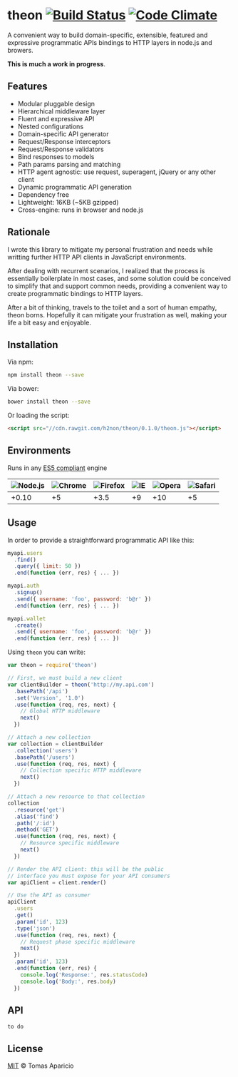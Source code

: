 # theon [![Build Status](https://api.travis-ci.org/h2non/theon.svg?branch=master&style=flat)][travis] [![Code Climate](https://codeclimate.com/github/h2non/theon/badges/gpa.svg)](https://codeclimate.com/github/h2non/theon)

<!--
[![NPM](https://img.shields.io/npm/v/theon.svg)](https://www.npmjs.org/package/theon)
-->

A convenient way to build domain-specific, extensible, featured and expressive programmatic APIs bindings to HTTP layers in node.js and browers.

**This is much a work in progress**.

## Features

- Modular pluggable design
- Hierarchical middleware layer
- Fluent and expressive API
- Nested configurations
- Domain-specific API generator
- Request/Response interceptors
- Request/Response validators
- Bind responses to models
- Path params parsing and matching
- HTTP agent agnostic: use request, superagent, jQuery or any other client
- Dynamic programmatic API generation
- Dependency free
- Lightweight: 16KB (~5KB gzipped)
- Cross-engine: runs in browser and node.js

## Rationale

I wrote this library to mitigate my personal frustration and needs while writting further HTTP API clients in JavaScript environments.

After dealing with recurrent scenarios, I realized that the process is essentially boilerplate in most cases, and some solution could be  conceived to simplify that and support common needs, providing a convenient way to create programmatic bindings to HTTP layers.

After a bit of thinking, travels to the toilet and a sort of human empathy, theon borns. Hopefully it can mitigate your frustration as well, making your life a bit easy and enjoyable.

## Installation

Via npm:
```bash
npm install theon --save
```

Via bower:
```bash
bower install theon --save
```

Or loading the script:
```html
<script src="//cdn.rawgit.com/h2non/theon/0.1.0/theon.js"></script>
```

## Environments

Runs in any [ES5 compliant](http://kangax.github.io/mcompat-table/es5/) engine

![Node.js](https://cdn0.iconfinder.com/data/icons/long-shadow-web-icons/512/nodejs-48.png) | ![Chrome](https://raw.github.com/alrra/browser-logos/master/chrome/chrome_48x48.png) | ![Firefox](https://raw.github.com/alrra/browser-logos/master/firefox/firefox_48x48.png) | ![IE](https://raw.github.com/alrra/browser-logos/master/internet-explorer/internet-explorer_48x48.png) | ![Opera](https://raw.github.com/alrra/browser-logos/master/opera/opera_48x48.png) | ![Safari](https://raw.github.com/alrra/browser-logos/master/safari/safari_48x48.png)
---  | --- | --- | --- | --- | --- |
+0.10 | +5 | +3.5 | +9 | +10 | +5 |

## Usage

In order to provide a straightforward programmatic API like this:
```js
myapi.users
  .find()
  .query({ limit: 50 })
  .end(function (err, res) { ... })

myapi.auth
  .signup()
  .send({ username: 'foo', password: 'b@r' })
  .end(function (err, res) { ... })

myapi.wallet
  .create()
  .send({ username: 'foo', password: 'b@r' })
  .end(function (err, res) { ... })
```

Using `theon` you can write:
```js
var theon = require('theon')

// First, we must build a new client
var clientBuilder = theon('http://my.api.com')
  .basePath('/api')
  .set('Version', '1.0')
  .use(function (req, res, next) {
    // Global HTTP middleware
    next()
  })

// Attach a new collection
var collection = clientBuilder
  .collection('users')
  .basePath('/users')
  .use(function (req, res, next) {
    // Collection specific HTTP middleware
    next()
  })

// Attach a new resource to that collection
collection
  .resource('get')
  .alias('find')
  .path('/:id')
  .method('GET')
  .use(function (req, res, next) {
    // Resource specific middleware
    next()
  })

// Render the API client: this will be the public
// interface you must expose for your API consumers
var apiClient = client.render()

// Use the API as consumer
apiClient
  .users
  .get()
  .param('id', 123)
  .type('json')
  .use(function (req, res, next) {
    // Request phase specific middleware
    next()
  })
  .param('id', 123)
  .end(function (err, res) {
    console.log('Response:', res.statusCode)
    console.log('Body:', res.body)
  })
```

## API

`to do`

## License

[MIT](http://opensource.org/licenses/MIT) © Tomas Aparicio

[travis]: http://travis-ci.org/h2non/theon
